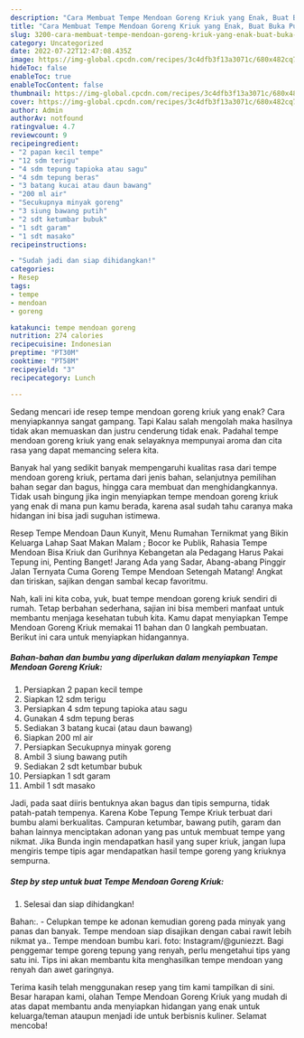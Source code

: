 ```yaml
---
description: "Cara Membuat Tempe Mendoan Goreng Kriuk yang Enak, Buat Buka Puasa Lezat"
title: "Cara Membuat Tempe Mendoan Goreng Kriuk yang Enak, Buat Buka Puasa Lezat"
slug: 3200-cara-membuat-tempe-mendoan-goreng-kriuk-yang-enak-buat-buka-puasa-lezat
category: Uncategorized
date: 2022-07-22T12:47:08.435Z
image: https://img-global.cpcdn.com/recipes/3c4dfb3f13a3071c/680x482cq70/tempe-mendoan-goreng-kriuk-foto-resep-utama.jpg
hideToc: false
enableToc: true
enableTocContent: false
thumbnail: https://img-global.cpcdn.com/recipes/3c4dfb3f13a3071c/680x482cq70/tempe-mendoan-goreng-kriuk-foto-resep-utama.jpg
cover: https://img-global.cpcdn.com/recipes/3c4dfb3f13a3071c/680x482cq70/tempe-mendoan-goreng-kriuk-foto-resep-utama.jpg
author: Admin
authorAv: notfound
ratingvalue: 4.7
reviewcount: 9
recipeingredient:
- "2 papan kecil tempe"
- "12 sdm terigu"
- "4 sdm tepung tapioka atau sagu"
- "4 sdm tepung beras"
- "3 batang kucai atau daun bawang"
- "200 ml air"
- "Secukupnya minyak goreng"
- "3 siung bawang putih"
- "2 sdt ketumbar bubuk"
- "1 sdt garam"
- "1 sdt masako"
recipeinstructions:

- "Sudah jadi dan siap dihidangkan!"
categories:
- Resep
tags:
- tempe
- mendoan
- goreng

katakunci: tempe mendoan goreng 
nutrition: 274 calories
recipecuisine: Indonesian
preptime: "PT30M"
cooktime: "PT58M"
recipeyield: "3"
recipecategory: Lunch

---
```



Sedang mencari ide resep tempe mendoan goreng kriuk yang enak? Cara menyiapkannya sangat gampang. Tapi Kalau salah mengolah maka hasilnya tidak akan memuaskan dan justru cenderung tidak enak. Padahal tempe mendoan goreng kriuk yang enak selayaknya mempunyai aroma dan cita rasa yang dapat memancing selera kita.


Banyak hal yang sedikit banyak mempengaruhi kualitas rasa dari tempe mendoan goreng kriuk, pertama dari jenis bahan, selanjutnya pemilihan bahan segar dan bagus, hingga cara membuat dan menghidangkannya. Tidak usah bingung jika ingin menyiapkan tempe mendoan goreng kriuk yang enak di mana pun kamu berada, karena asal sudah tahu caranya maka hidangan ini bisa jadi suguhan istimewa.

Resep Tempe Mendoan Daun Kunyit, Menu Rumahan Ternikmat yang Bikin Keluarga Lahap Saat Makan Malam ; Bocor ke Publik, Rahasia Tempe Mendoan Bisa Kriuk dan Gurihnya Kebangetan ala Pedagang Harus Pakai Tepung ini, Penting Banget! Jarang Ada yang Sadar, Abang-abang Pinggir Jalan Ternyata Cuma Goreng Tempe Mendoan Setengah Matang! Angkat dan tiriskan, sajikan dengan sambal kecap favoritmu.


Nah, kali ini kita coba, yuk, buat tempe mendoan goreng kriuk sendiri di rumah. Tetap berbahan sederhana, sajian ini bisa memberi manfaat untuk membantu menjaga kesehatan tubuh kita. Kamu dapat menyiapkan Tempe Mendoan Goreng Kriuk memakai 11 bahan dan 0 langkah pembuatan. Berikut ini cara untuk menyiapkan hidangannya.

<!--inarticleads1-->

##### Bahan-bahan dan bumbu yang diperlukan dalam menyiapkan Tempe Mendoan Goreng Kriuk:

1. Persiapkan 2 papan kecil tempe
1. Siapkan 12 sdm terigu
1. Persiapkan 4 sdm tepung tapioka atau sagu
1. Gunakan 4 sdm tepung beras
1. Sediakan 3 batang kucai (atau daun bawang)
1. Siapkan 200 ml air
1. Persiapkan Secukupnya minyak goreng
1. Ambil 3 siung bawang putih
1. Sediakan 2 sdt ketumbar bubuk
1. Persiapkan 1 sdt garam
1. Ambil 1 sdt masako


Jadi, pada saat diiris bentuknya akan bagus dan tipis sempurna, tidak patah-patah tempenya. Karena Kobe Tepung Tempe Kriuk terbuat dari bumbu alami berkualitas. Campuran ketumbar, bawang putih, garam dan bahan lainnya menciptakan adonan yang pas untuk membuat tempe yang nikmat. Jika Bunda ingin mendapatkan hasil yang super kriuk, jangan lupa mengiris tempe tipis agar mendapatkan hasil tempe goreng yang kriuknya sempurna. 

<!--inarticleads2-->

##### Step by step untuk buat Tempe Mendoan Goreng Kriuk:


1. Selesai dan siap dihidangkan!

Bahan:. - Celupkan tempe ke adonan kemudian goreng pada minyak yang panas dan banyak. Tempe mendoan siap disajikan dengan cabai rawit lebih nikmat ya.. Tempe mendoan bumbu kari. foto: Instagram/@guniezzt. Bagi penggemar tempe goreng tepung yang renyah, perlu mengetahui tips yang satu ini. Tips ini akan membantu kita menghasilkan tempe mendoan yang renyah dan awet garingnya. 

Terima kasih telah menggunakan resep yang tim kami tampilkan di sini. Besar harapan kami, olahan Tempe Mendoan Goreng Kriuk yang mudah di atas dapat membantu anda menyiapkan hidangan yang enak untuk keluarga/teman ataupun menjadi ide untuk berbisnis kuliner. Selamat mencoba!
